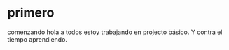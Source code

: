 # primero
comenzando
hola a todos estoy trabajando en projecto básico.
Y contra el tiempo aprendiendo.
